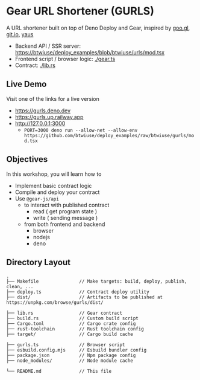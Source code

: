 # Gear URL Shortener (GURLS)

A URL shortener built on top of Deno Deploy and Gear, inspired by [goo.gl](https://goo.gl), [git.io](https://git.io), [yaus](https://github.com/denoland/deploy_examples/tree/main/yaus)

- Backend API / SSR server: [https://btwiuse/deploy_examples/blob/btwiuse/urls/mod.tsx](https://github.com/btwiuse/deploy_examples/blob/btwiuse/gurls/mod.tsx)
- Frontend script / browser logic: [./gear.ts](./lib.rs)
- Contract: [./lib.rs](./lib.rs)

## Live Demo

Visit one of the links for a live version

- https://gurls.deno.dev
- https://gurls.up.railway.app
- http://127.0.0.1:3000
  - `PORT=3000 deno run --allow-net --allow-env https://github.com/btwiuse/deploy_examples/raw/btwiuse/gurls/mod.tsx`

## Objectives

In this workshop, you will learn how to

- Implement basic contract logic
- Compile and deploy your contract
- Use `@gear-js/api`
  - to interact with published contract
    - read ( get program state )
    - write ( sending message )
  - from both frontend and backend
    - browser
    - nodejs
    - deno

## Directory Layout
```
.
├── Makefile               // Make targets: build, deploy, publish, clean, ...
├── deploy.ts              // Contract deploy utility
├── dist/                  // Artifacts to be published at https://unpkg.com/browse/gurls/dist/

├── lib.rs                 // Gear contract
├── build.rs               // Custom build script
├── Cargo.toml             // Cargo crate config
├── rust-toolchain         // Rust toolchain config
├── target/                // Cargo build cache

├── gurls.ts               // Browser script
├── esbuild.config.mjs     // Esbuild bundler config
├── package.json           // Npm package config
├── node_modules/          // Node module cache

└── README.md              // This file
```

